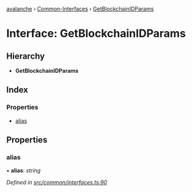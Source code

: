 [avalanche](../README.md) › [Common-Interfaces](../modules/common_interfaces.md) › [GetBlockchainIDParams](common_interfaces.getblockchainidparams.md)

# Interface: GetBlockchainIDParams

## Hierarchy

* **GetBlockchainIDParams**

## Index

### Properties

* [alias](common_interfaces.getblockchainidparams.md#alias)

## Properties

###  alias

• **alias**: *string*

*Defined in [src/common/interfaces.ts:90](https://github.com/ava-labs/avalanchejs/blob/f2c4a10/src/common/interfaces.ts#L90)*
